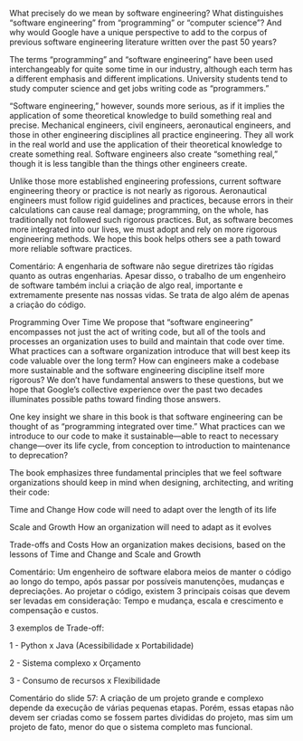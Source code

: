 What precisely do we mean by software engineering? What distinguishes “software engineering” from “programming” or “computer science”? And why would Google have a unique perspective to add to the corpus of previous software engineering literature written over the past 50 years?
 
The terms “programming” and “software engineering” have been used interchangeably for quite some time in our industry, although each term has a different emphasis and different implications. University students tend to study computer science and get jobs writing code as “programmers.”
 
“Software engineering,” however, sounds more serious, as if it implies the application of some theoretical knowledge to build something real and precise. Mechanical engineers, civil engineers, aeronautical engineers, and those in other engineering disciplines all practice engineering. They all work in the real world and use the application of their theoretical knowledge to create something real. Software engineers also create “something real,” though it is less tangible than the things other engineers create.
 
Unlike those more established engineering professions, current software engineering theory or practice is not nearly as rigorous. Aeronautical engineers must follow rigid guidelines and practices, because errors in their calculations can cause real damage; programming, on the whole, has traditionally not followed such rigorous practices. But, as software becomes more integrated into our lives, we must adopt and rely on more rigorous engineering methods. We hope this book helps others see a path toward more reliable software practices.


Comentário: A engenharia de software não segue diretrizes tão rígidas quanto as outras engenharias. Apesar disso, o trabalho de um engenheiro de software também inclui a criação de algo real, importante e extremamente presente nas nossas vidas. Se trata
de algo além de apenas a criação do código.


Programming Over Time
We propose that “software engineering” encompasses not just the act of writing code, but all of the tools and processes an organization uses to build and maintain that code over time. What practices can a software organization introduce that will best keep its code valuable over the long term? How can engineers make a codebase more sustainable and the software engineering discipline itself more rigorous? We don’t have fundamental answers to these questions, but we hope that Google’s collective experience over the past two decades illuminates possible paths toward finding those answers.
 
One key insight we share in this book is that software engineering can be thought of as “programming integrated over time.” What practices can we introduce to our code to make it sustainable—able to react to necessary change—over its life cycle, from conception to introduction to maintenance to deprecation?
 
The book emphasizes three fundamental principles that we feel software organizations should keep in mind when designing, architecting, and writing their code:
 
Time and Change
How code will need to adapt over the length of its life
 
Scale and Growth
How an organization will need to adapt as it evolves
 
Trade-offs and Costs
How an organization makes decisions, based on the lessons of Time and Change and Scale and Growth


Comentário: Um engenheiro de software elabora meios de manter o código ao longo do tempo, após passar por possíveis manutenções, mudanças e depreciações. Ao projetar o código, existem 3 principais coisas que devem ser levadas em consideração:
Tempo e mudança, escala e crescimento e compensação e custos.


3 exemplos de Trade-off:

1 - Python x Java (Acessibilidade x Portabilidade)

2 - Sistema complexo x Orçamento 

3 - Consumo de recursos x Flexibilidade 


Comentário do slide 57: A criação de um projeto grande e complexo depende da execução de várias pequenas etapas. Porém, essas etapas não devem ser criadas como se fossem partes divididas do projeto, mas sim um projeto de fato, menor do que o sistema completo mas funcional.

